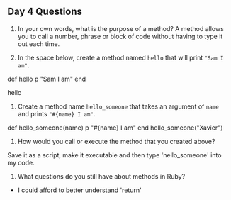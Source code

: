 ## Day 4 Questions

1. In your own words, what is the purpose of a method?
A method allows you to call a number, phrase or block of code without having to type it out each time.

1. In the space below, create a method named `hello` that will print `"Sam I am"`.

def hello
  p "Sam I am"
end

hello

1. Create a method name `hello_someone` that takes an argument of `name` and prints `"#{name} I am"`.

def hello_someone(name)
  p "#{name} I am"
end
  hello_someone("Xavier")

1. How would you call or execute the method that you created above?

Save it as a script, make it executable and then type 'hello_someone' into my code.

1. What questions do you still have about methods in Ruby?
- I could afford to better understand 'return' 
